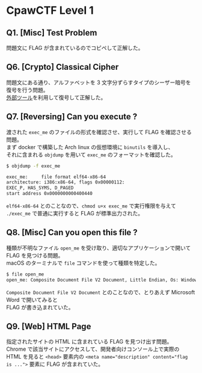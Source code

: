 # CpawCTF Level 1

## Q1. [Misc] Test Problem

問題文に FLAG が含まれているのでコピペして正解した。

## Q6. [Crypto] Classical Cipher

問題文にある通り、アルファベットを 3 文字分ずらすタイプのシーザー暗号を復号を行う問題。  
[外部ツール](http://ango.satoru.net/?n=3&_n=&e=seesaa&tseesaa=fsdz%7BFdhvdu_flskhu_lv_fodvvlfdo_flskhu%7D)を利用して復号して正解した。

## Q7. [Reversing] Can you execute ?

渡された ``exec_me`` のファイルの形式を確認させ、実行して FLAG を確認させる問題。  
まず docker で構築した Arch linux の仮想環境に ``binutils`` を導入し、  
それに含まれる ``objdump`` を用いて ``exec_me`` のフォーマットを確認した。

```bash
$ objdump -f exec_me

exec_me:     file format elf64-x86-64
architecture: i386:x86-64, flags 0x00000112:
EXEC_P, HAS_SYMS, D_PAGED
start address 0x0000000000400440
```

``elf64-x86-64`` とのことなので、``chmod u+x exec_me`` で実行権限を与えて  
``./exec_me`` で普通に実行すると FLAG が標準出力された。

## Q8. [Misc] Can you open this file ?

種類が不明なファイル ``open_me`` を受け取り、適切なアプリケーションで開いて FLAG を見つける問題。  
macOS のターミナルで ``file`` コマンドを使って種類を特定した。

```bash
$ file open_me
open_me: Composite Document File V2 Document, Little Endian, Os: Windows, Version 10.0, Code page: 932, Author: �v��, Template: Normal.dotm, Last Saved By: �v��, Revision Number: 1, Name of Creating Application: Microsoft Office Word, Total Editing Time: 28:00, Create Time/Date: Mon Oct 12 04:27:00 2015, Last Saved Time/Date: Mon Oct 12 04:55:00 2015, Number of Pages: 1, Number of Words: 3, Number of Characters: 23, Security: 0
```

``Composite Document File V2 Document`` とのことなので、とりあえず Microsoft Word で開いてみると  
FLAG が書き込まれていた。

## Q9. [Web] HTML Page

指定されたサイトの HTML に含まれている FLAG を見つけ出す問題。  
Chrome で該当サイトにアクセスして、開発者向けコンソール上で実際の HTML を見ると ``<head>`` 要素内の ``<meta name="description" content="flag is ...">`` 要素に FLAG が含まれていた。
